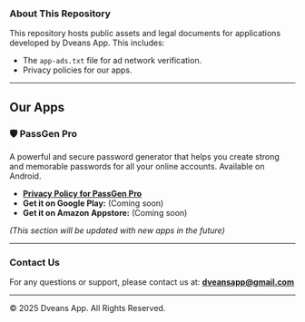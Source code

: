 ### About This Repository

This repository hosts public assets and legal documents for applications developed by Dveans App. This includes:
* The `app-ads.txt` file for ad network verification.
* Privacy policies for our apps.

---

## Our Apps

### 🛡️ PassGen Pro

A powerful and secure password generator that helps you create strong and memorable passwords for all your online accounts. Available on Android.

* **[Privacy Policy for PassGen Pro](https://github.com/dveans/Dveans-App/blob/main/privacy_policy.html)**
* **Get it on Google Play:** (Coming soon)
* **Get it on Amazon Appstore:** (Coming soon)

*(This section will be updated with new apps in the future)*

---

### Contact Us

For any questions or support, please contact us at: **dveansapp@gmail.com**

---
&copy; 2025 Dveans App. All Rights Reserved.